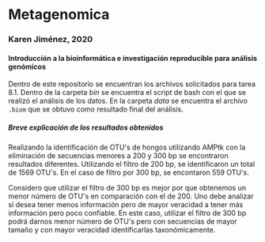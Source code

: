 # Metagenomica
### Karen Jiménez, 2020
#### Introducción a la bioinformática e investigación reproducible para análisis genómicos

Dentro de este repositorio se encuentran los archivos solicitados para tarea 8.1. Dentro de la carpeta *bin* se encuentra el script de bash con el que se realizó el análisis de los datos. En la carpeta *data* se encuentra el archivo `.biom` que se obtuvo como resultado final del análisis. 

##### Breve explicación de los resultados obtenidos

Realizando la identificación de OTU's de hongos utilizando AMPtk con la eliminación de secuencias menores a 200 y 300 bp se encontraron resultados diferentes. Utilizando el filtro de 200 bp, se identificaron un total de 1569 OTU's. En el caso de filtro por 300 bp, se encontaron 559 OTU's.

Considero que utilizar el filtro de 300 bp es mejor por que obtenemos un menor número de OTU's en comparación con el de 200. Uno debe analizar si desea tener menos información pero de mayor veracidad a tener más información pero poco confiable. En este caso, utilizar el filtro de 300 bp podrá darnos menor número de OTU's pero con secuencias de mayor tamaño y con mayor veracidad identificarlas taxonómicamente.
